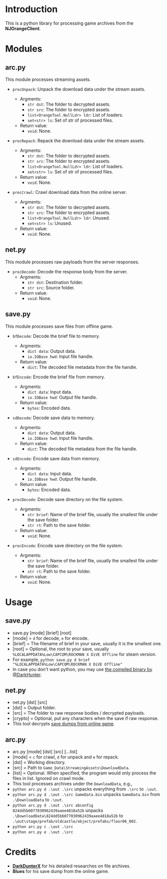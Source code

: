 
# Introduction #
This is a python library for processing game archives from the **NJOrangeClient**.

# Modules #

## arc.py ##
This module processes streaming assets.

 - `procUnpack`: Unpack the download data under the stream assets.
    - Argments:
        - `str dst`: The folder to decrypted assets.
        - `str src`: The folder to encrypted assets.
        - `list<OrangeTool.NullLdr> ldr`: List of loaders.
        - `set<str> ls`: Set of str of processed files.
    - Return value:
        - `void`: None.

 - `procRepack`: Repack the download data under the stream assets.
    - Argments:
        - `str dst`: The folder to decrypted assets.
        - `str src`: The folder to encrypted assets.
        - `list<OrangeTool.NullLdr> ldr`: List of loaders.
        - `set<str> ls`: Set of str of processed files.
    - Return value:
        - `void`: None.

 - `procCrawl`: Crawl download data from the online server.
     - Argments:
        - `str dst`: The folder to decrypted assets.
        - `str src`: The folder to encrypted assets.
        - `list<OrangeTool.NullLdr> ldr`: Unused.
        - `set<str> ls`: Unused.
    - Return value:
        - `void`: None.

## net.py ##
This module processes raw payloads from the server responses.

 - `procDecode`: Decode the response body from the server.
    - Argments:
        - `str dst`: Destination folder.
        - `str src`: Source folder.
    - Return value:
        - `void`: None.

## save.py ##
This module processes save files from offline game.

 - `bfDecode`: Decode the brief file to memory.
    - Argments:
        - `dict data`: Output data.
        - `io.IOBase hwd`: Input file handle.
    - Return value:
        - `dict`: The decoded file metadata from the file handle.

 - `bfEncode`: Encode the brief file from memory.
    - Argments:
        - `dict data`: Input data.
        - `io.IOBase hwd`: Output file handle.
    - Return value:
        - `bytes`: Encoded data.
    
 - `sdDecode`: Decode save data to memory.
    - Argments:
        - `dict data`: Output data.
        - `io.IOBase hwd`: Input file handle.
    - Return value:
        - `dict`: The decoded file metadata from the file handle.

 - `sdEncode`: Encode save data from memory.
    - Argments:
        - `dict data`: Input data.
        - `io.IOBase hwd`: Output file handle.
    - Return value:
        - `bytes`: Encoded data.

 - `procDecode`: Decode save directory on the file system.
    - Argments:
        - `str brief`: Name of the brief file, usually the smallest file under the save folder.
        - `str rt`: Path to the save folder.
    - Return value:
        - `void`: None.

 - `procEncode`: Encode save directory on the file system.
    - Argments:
        - `str brief`: Name of the brief file, usually the smallest file under the save folder.
        - `str rt`: Path to the save folder.
    - Return value:
        - `void`: None.

# Usage #

 ## save.py ##
- save.py [mode] [brief] [root]
 - [mode] = `d` for decode, `e` for encode.
 - [brief] = The filename of brief in your save, usually it is the smallest one.
 - [root] = Optional, the root to your save, usually `%LOCALAPPDATA%Low\CAPCOM\ROCKMAN X DiVE Offline` for steam version.
- For example, `python save.py d brief "%LOCALAPPDATA%Low\CAPCOM\ROCKMAN X DiVE Offline"`
- In case you don't want python, you may use [the compiled binary by @DarkHunter](https://discord.com/channels/859719223600087040/1149283779274358805/1149538199086051421).

 ## net.py ##
 - net.py [dst] [src]
  - [dst] = Output folder.
  - [src] = The folder to raw response bodies / decrypted payloads.
  - [crypto] = Optional, put any characters when the save if raw response.
 - This tool decrypts [save dumps from online game](https://discord.com/channels/859719223600087040/1131005416814432366/threads/1138525129417179206).

 ## arc.py ##
 - arc.py [mode] [dst] [src] [...list]
  - [mode] = `c` for crawl, `d` for unpack and `e` for repack.
  - [dst] = Working directory.
  - [src] = Path to `Game_Data\StreamingAssets\DownloadData`.
  - [list] = Optional. When specified, the program would only process the files in list. Ignored on crawl mode.
 - This tool processes archives under the `DownloadData`, e.g.,
  - `python arc.py d .\out .\src`  unpacks everything from `.\src` to `.\out`.
  - `python arc.py d .\out .\src GameData.bin`  unpacks `GameData.bin` from `.\DownloadData` to `.\out`.
  - `python arc.py d .\out .\src abconfig 824dd5b6077030962439aaee4818a52b`  unpacks `.\DownloadData\824dd5b6077030962439aaee4818a52b` to `.\out\stage/prefab/oldcastle/object/prefabs/floor06_002`.
  - `python arc.py c .\out .\src`
  - `python arc.py e .\out .\src`

# Credits #
 - **[DarkDunterX](https://github.com/DarkHunterX)** for his detailed researches on file archives.
 - **Blues** for his save dump from the online game.
